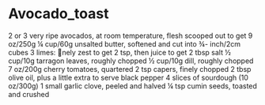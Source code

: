 # Avocado_toast

2 or 3 very ripe avocados, at room temperature, flesh scooped out to
get 9 oz/250g ¼ cup/60g unsalted butter, softened and cut into ¾-
inch/2cm cubes 3 limes: nely zest to get 2 tsp, then juice to get 2 tbsp
salt
½ cup/10g tarragon leaves, roughly chopped ½ cup/10g dill, roughly
chopped
7 oz/200g cherry tomatoes, quartered 2 tsp capers, finely chopped
2 tbsp olive oil, plus a little extra to serve black pepper
4 slices of sourdough (10 oz/300g)
1 small garlic clove, peeled and halved ¼ tsp cumin seeds, toasted and
crushed